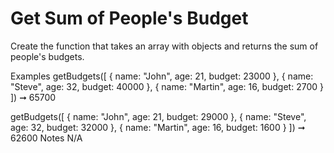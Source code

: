 # Get Sum of People's Budget

Create the function that takes an array with objects and returns the sum of people's budgets.

Examples
getBudgets([
{ name: "John", age: 21, budget: 23000 },
{ name: "Steve", age: 32, budget: 40000 },
{ name: "Martin", age: 16, budget: 2700 }
]) ➞ 65700

getBudgets([
{ name: "John", age: 21, budget: 29000 },
{ name: "Steve", age: 32, budget: 32000 },
{ name: "Martin", age: 16, budget: 1600 }
]) ➞ 62600
Notes
N/A
